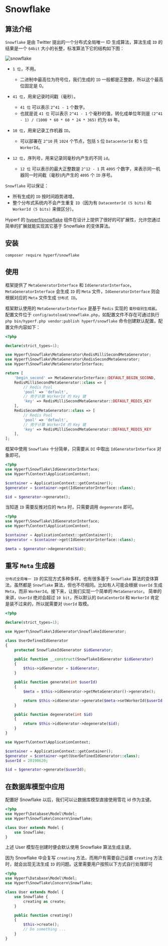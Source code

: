 # Snowflake

## 算法介绍

`Snowflake` 是由 Twitter 提出的一个分布式全局唯一 ID 生成算法，算法生成 `ID` 的结果是一个 `64bit` 大小的长整，标准算法下它的结构如下图：

![snowflake](imgs/snowflake.jpeg)

- `1 位`，不用。
  - 二进制中最高位为符号位，我们生成的 `ID` 一般都是正整数，所以这个最高位固定是 0。
  
- `41 位`，用来记录时间戳（毫秒）。
  - `41 位` 可以表示 `2^41 - 1` 个数字。
  - 也就是说 `41 位` 可以表示 `2^41 - 1` 个毫秒的值，转化成单位年则是 `(2^41 - 1) / (1000 * 60 * 60 * 24 * 365)` 约为 `69` 年。
  
- `10 位`，用来记录工作机器 `ID`。
  - 可以部署在 `2^10` 共 `1024` 个节点，包括 `5` 位 `DatacenterId` 和 `5` 位 `WorkerId`。
  
- `12 位`，序列号，用来记录同毫秒内产生的不同 `id`。
  - `12 位` 可以表示的最大正整数是 `2^12 - 1` 共 `4095` 个数字，来表示同一机器同一时间截（毫秒)内产生的 `4095` 个 `ID` 序号。

`Snowflake` 可以保证：

 - 所有生成的 `ID` 按时间趋势递增。
 - 整个分布式系统内不会产生重复 `ID`（因为有 `DatacenterId (5 bits)` 和 `WorkerId (5 bits)` 来做区分）。
 
Hyperf 的 [hyperf/snowflake](https://github.com/hyperf/snowflake) 组件在设计上提供了很好的可扩展性，允许您通过简单的扩展就能实现其它基于 Snowflake 的变体算法。

## 安装

```
composer require hyperf/snowflake
```

## 使用

框架提供了 `MetaGeneratorInterface` 和 `IdGeneratorInterface`，`MetaGeneratorInterface` 会生成 `ID` 的 `Meta` 文件，`IdGeneratorInterface` 则会根据对应的 `Meta` 文件生成 `分布式 ID`。

框架默认使用的 `MetaGeneratorInterface` 是基于 `Redis` 实现的 `毫秒级别生成器`。    
配置文件位于 `config/autoload/snowflake.php`，如配置文件不存在可通过执行 `php bin/hyperf.php vendor:publish hyperf/snowflake` 命令创建默认配置，配置文件内容如下：

```php
<?php

declare(strict_types=1);

use Hyperf\Snowflake\MetaGenerator\RedisMilliSecondMetaGenerator;
use Hyperf\Snowflake\MetaGenerator\RedisSecondMetaGenerator;
use Hyperf\Snowflake\MetaGeneratorInterface;

return [
    'begin_second' => MetaGeneratorInterface::DEFAULT_BEGIN_SECOND,
    RedisMilliSecondMetaGenerator::class => [
        // Redis Pool
        'pool' => 'default',
        // 用于计算 WorkerId 的 Key 键
        'key' => RedisMilliSecondMetaGenerator::DEFAULT_REDIS_KEY
    ],
    RedisSecondMetaGenerator::class => [
        // Redis Pool
        'pool' => 'default',
        // 用于计算 WorkerId 的 Key 键
        'key' => RedisMilliSecondMetaGenerator::DEFAULT_REDIS_KEY
    ],
];

```

框架中使用 `Snowflake` 十分简单，只需要从 `DI` 中取出 `IdGeneratorInterface` 对象即可。

```php
<?php
use Hyperf\Snowflake\IdGeneratorInterface;
use Hyperf\Context\ApplicationContext;

$container = ApplicationContext::getContainer();
$generator = $container->get(IdGeneratorInterface::class);

$id = $generator->generate();
```

当知道 `ID` 需要反推对应的 `Meta` 时，只需要调用 `degenerate` 即可。

```php
<?php
use Hyperf\Snowflake\IdGeneratorInterface;
use Hyperf\Context\ApplicationContext;

$container = ApplicationContext::getContainer();
$generator = $container->get(IdGeneratorInterface::class);

$meta = $generator->degenerate($id);
```

## 重写 `Meta` 生成器

`分布式全局唯一 ID` 的实现方式多种多样，也有很多基于 `Snowflake` 算法的变体算法，虽然都是 `Snowflake` 算法，但也不尽相同。比如有人可能会根据 `UserId` 生成 `Meta`，而非 `WorkerId`。接下来，让我们实现一个简单的 `MetaGenerator`。
简单的来讲，`UserId` 绝对会超过 `10 bit`，所以默认的 `DataCenterId` 和 `WorkerId` 肯定是装不过来的，所以就需要对 `UserId` 取模。

```php
<?php

declare(strict_types=1);

use Hyperf\Snowflake\IdGenerator\SnowflakeIdGenerator;

class UserDefinedIdGenerator
{
    protected SnowflakeIdGenerator $idGenerator;

    public function __construct(SnowflakeIdGenerator $idGenerator)
    {
        $this->idGenerator = $idGenerator;
    }

    public function generate(int $userId)
    {
        $meta = $this->idGenerator->getMetaGenerator()->generate();

        return $this->idGenerator->generate($meta->setWorkerId($userId % 31));
    }

    public function degenerate(int $id)
    {
        return $this->idGenerator->degenerate($id);
    }
}

use Hyperf\Context\ApplicationContext;

$container = ApplicationContext::getContainer();
$generator = $container->get(UserDefinedIdGenerator::class);
$userId = 20190620;

$id = $generator->generate($userId);

```

## 在数据库模型中应用

配置好 Snowflake 以后，我们可以让数据库模型直接使用雪花 id 作为主键。

```php
<?php
use Hyperf\Database\Model\Model;
use Hyperf\Snowflake\Concern\Snowflake;

class User extends Model {
    use Snowflake;
}
```

上述 User 模型在创建时便会默认使用 Snowflake 算法生成主键。

因为 Snowflake 中会复写 `creating` 方法，而用户有需要自己设置 `creating` 方法时，就会出现无法生成 `ID` 的问题。这里需要用户按照以下方式自行处理即可

```php
<?php
use Hyperf\Database\Model\Model;
use Hyperf\Snowflake\Concern\Snowflake;

class User extends Model {
    use Snowflake {
        creating as create;
    }

    public function creating()
    {
        $this->create();
        // Do something ...
    }
}
```

